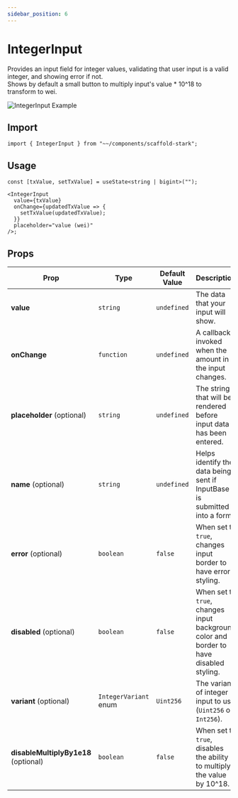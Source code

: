 ```yaml
---
sidebar_position: 6
---
```


# IntegerInput

Provides an input field for integer values, validating that user input is a valid integer, and showing error if not.  
Shows by default a small button to multiply input's value \* 10^18 to transform to wei.

![IntegerInput Example](/img/integerInput.png)

## Import

```tsx
import { IntegerInput } from "~~/components/scaffold-stark";
```

## Usage

```tsx
const [txValue, setTxValue] = useState<string | bigint>("");

<IntegerInput
  value={txValue}
  onChange={updatedTxValue => {
    setTxValue(updatedTxValue);
  }}
  placeholder="value (wei)"
/>;
```

## Props

| Prop                                 | Type                  | Default Value | Description                                                                             |
| ------------------------------------ | --------------------- | ------------- | --------------------------------------------------------------------------------------- |
| **value**                            | `string`              | `undefined`   | The data that your input will show.                                                     |
| **onChange**                         | `function`            | `undefined`   | A callback invoked when the amount in the input changes.                                |
| **placeholder** (optional)           | `string`              | `undefined`   | The string that will be rendered before input data has been entered.                    |
| **name** (optional)                  | `string`              | `undefined`   | Helps identify the data being sent if InputBase is submitted into a form.               |
| **error** (optional)                 | `boolean`             | `false`       | When set to `true`, changes input border to have error styling.                         |
| **disabled** (optional)              | `boolean`             | `false`       | When set to `true`, changes input background color and border to have disabled styling. |
| **variant** (optional)               | `IntegerVariant` enum | `Uint256`     | The variant of integer input to use (`Uint256` or `Int256`).                            |
| **disableMultiplyBy1e18** (optional) | `boolean`             | `false`       | When set to `true`, disables the ability to multiply the value by 10^18.                |
